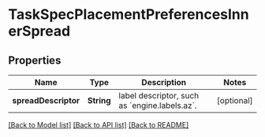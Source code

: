 # TaskSpecPlacementPreferencesInnerSpread

## Properties
Name | Type | Description | Notes
------------ | ------------- | ------------- | -------------
**spreadDescriptor** | **String** | label descriptor, such as &#x60;engine.labels.az&#x60;.  | [optional] 

[[Back to Model list]](../README.md#documentation-for-models) [[Back to API list]](../README.md#documentation-for-api-endpoints) [[Back to README]](../README.md)


